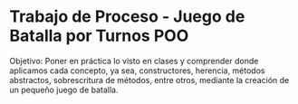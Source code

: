 # Trabajo de Proceso - Juego de Batalla por Turnos POO

Objetivo:
Poner en práctica lo visto en clases y comprender donde aplicamos cada concepto, ya sea, constructores, herencia, métodos abstractos, sobrescritura de métodos, entre otros, mediante la creación de un pequeño juego de batalla.
